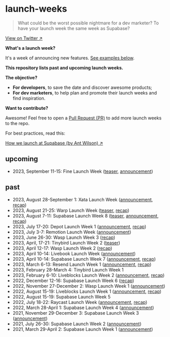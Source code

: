 # launch-weeks

> What could be the worst possible nightmare for a dev marketer? To have your launch week the same week as Supabase?

[View on Twitter ↗︎](https://twitter.com/fmerian/status/1676270899576860672)

**What's a launch week?**

It's a week of announcing new features. [See examples below](https://github.com/fmerian/launch-weeks/tree/main#past).

**This repository lists past and upcoming launch weeks.**

**The objective?**

- **For developers**, to save the date and discover awesome products;
- **For dev marketers**, to help plan and promote their launch weeks and find inspiration.

**Want to contribute?**

Awesome! Feel free to open a [Pull Request (PR)](https://github.com/fmerian/launch-weeks/pulls) to add more launch weeks to the repo.

For best practices, read this: 

[How we launch at Supabase (by Ant Wilson) ↗︎](https://supabase.com/blog/supabase-how-we-launch)

## upcoming

- 2023, September 11-15: Fine Launch Week ([teaser](https://twitter.com/thisisfinedev/status/1700788560859738280), [announcement](https://twitter.com/thisisfinedev/status/1701227149061968340))

## past

- 2023, August 28-September 1: Xata Launch Week ([announcement](https://twitter.com/xata/status/1696162078619320452?s=20), [recap](https://twitter.com/xata/status/1697942269574189238?s=20))
- 2023, August 21-25: Warp Launch Week ([teaser](https://twitter.com/warpdotdev/status/1693631866580922447?s=20), [recap](https://www.warp.dev/blog/shippable-innovation-how-one-hack-week-produced-five-ready-to-launch-features))
- 2023, August 7-11: Supabase Launch Week 8 ([teaser](https://twitter.com/supabase/status/1677283789582598145?s=20), [announcement](https://twitter.com/supabase/status/1683818718831185920?s=20), [recap](https://twitter.com/supabase/status/1691043574488473600?s=20))
- 2023, July 17-20: Depot Launch Week 1 ([announcement](https://twitter.com/depotdev/status/1680940913059667968?s=20), [recap](https://depot.dev/blog/drop-week-01))
- 2023, July 3-7: Remotion Launch Week ([announcement](https://twitter.com/Remotion/status/1673336847768903685?s=20))
- 2023, June 26-30: Wasp Launch Week 3 ([recap](https://wasp-lang.dev/blog/2023/06/22/wasp-launch-week-three))
- 2023, April, 17-21: Tinybird Launch Week 2 ([teaser](https://twitter.com/tinybirdco/status/1645443033163259905?s=20))
- 2023, April 12-17: Wasp Launch Week 2 ([recap](https://wasp-lang.dev/blog/2023/04/11/wasp-launch-week-two))
- 2023, April 10-14: Livebook Launch Week ([announcement](https://twitter.com/livebookdev/status/1644414219390005248?s=20))
- 2023, April 10-14: Supabase Launch Week 7 ([announcement](https://twitter.com/supabase/status/1644388184413949952?s=20), [recap](https://supabase.com/launch-week))
- 2023, March 6-13: Resend Launch Week 1 ([announcement](https://twitter.com/resendlabs/status/1631311901140582400?s=20), [recap](https://resend.com/blog/launch-week-1-wrap-up))
- 2023, February 28-March 4: Tinybird Launch Week 1
- 2023, February 6-10: Liveblocks Launch Week 2 ([announcement](https://twitter.com/liveblocks/status/1620422958719315968?s=20), [recap](https://liveblocks.io/blog/launch-week-2-wrap-up))
- 2022, December 12-16: Supabase Launch Week 6 ([recap](https://supabase.com/blog/launch-week-6-wrap-up))
- 2022, November 27-December 2: Wasp Launch Week 1 ([announcement](https://wasp-lang.dev/blog/2022/11/26/wasp-beta-launch-week))
- 2022, August 15-19: Liveblocks Launch Week 1 ([announcement](https://twitter.com/liveblocks/status/1557366212547338243?s=20), [recap](https://liveblocks.io/blog/from-collaborative-spreadsheets-to-text-editors-make-your-product-multiplayer-with-liveblocks))
- 2022, August 15-19: Supabase Launch Week 5
- 2022, July 18-22: Raycast Launch Week ([announcement](https://twitter.com/raycastapp/status/1546518075691909124?s=20), [recap](https://www.raycast.com/blog/launch-week-summary))
- 2022, March 28-April 1: Supabase Launch Week 4 ([announcement](https://supabase.com/blog/supabase-launch-week-four))
- 2021, November 29-December 3: Supabase Launch Week 3 ([announcement](https://supabase.com/blog/supabase-launch-week-the-trilogy))
- 2021, July 26-30: Supabase Launch Week 2 ([announcement](https://supabase.com/blog/supabase-launch-week-sql))
- 2021, March 29-April 2: Supabase Launch Week 1 ([announcement](https://supabase.com/blog/launch-week))

